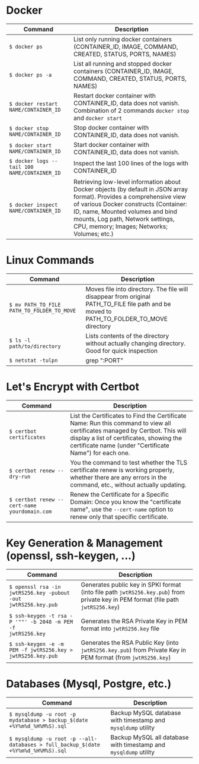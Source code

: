 # Docker

| Command | Description |
| -------- | ------------- |
| <code>$ docker ps</code> | List only running docker containers (CONTAINER_ID, IMAGE, COMMAND, CREATED, STATUS, PORTS, NAMES) |
| <code>$ docker ps -a</code> | List all running and stopped docker containers (CONTAINER_ID, IMAGE, COMMAND, CREATED, STATUS, PORTS, NAMES) |
| <code>$ docker restart NAME/CONTAINER_ID</code> | Restart docker container with CONTAINER_ID, data does not vanish. Combination of 2 commands `docker stop` and `docker start` |
| <code>$ docker stop NAME/CONTAINER_ID</code> | Stop docker container with CONTAINER_ID, data does not vanish. |
| <code>$ docker start NAME/CONTAINER_ID</code> | Start docker container with CONTAINER_ID, data does not vanish. |
| <code>$ docker logs --tail 100 NAME/CONTAINER_ID</code> | Inspect the last 100 lines of the logs with CONTAINER_ID |
| <code>$ docker inspect NAME/CONTAINER_ID</code> | Retrieving low-level information about Docker objects (by default in JSON array format). Provides a comprehensive view of various Docker constructs (Container: ID, name, Mounted volumes and bind mounts, Log path, Network settings, CPU, memory; Images; Networks; Volumes; etc.) |

# Linux Commands

| Command | Description |
| -------- | ------------- |
| <code>$ mv PATH_TO_FILE PATH_TO_FOLDER_TO_MOVE</code> | Moves file into directory. The file will disappear from original PATH_TO_FILE file path and be moved to PATH_TO_FOLDER_TO_MOVE directory |
| <code>$ ls -l path/to/directory</code> | Lists contents of the directory without actually changing directory. Good for quick inspection |
| <code>$ netstat -tulpn | grep ":PORT"</code> | lists all processes/programs PID that listen on port PORT (ex, 18084) |


# Let's Encrypt with Certbot

| Command | Description |
| -------- | ------------- |
| <code>$ certbot certificates</code> | List the Certificates to Find the Certificate Name: Run this command to view all certificates managed by Certbot. This will display a list of certificates, showing the certificate name (under "Certificate Name") for each one. |
| <code>$ certbot renew --dry-run</code> | You the command to test whether the TLS certificate renew is working properly, whether there are any errors in the command, etc., without actually updating. |
| <code>$ certbot renew --cert-name yourdomain.com</code> | Renew the Certificate for a Specific Domain: Once you know the "certificate name", use the `--cert-name` option to renew only that specific certificate. |

# Key Generation & Management (openssl, ssh-keygen, ...)

| Command | Description |
| -------- | ------------- |
| <code>$ openssl rsa -in jwtRS256.key -pubout -out jwtRS256.key.pub</code> | Generates public key in SPKI format (into file path `jwtRS256.key.pub`) from private key in PEM format (file path `jwtRS256.key`) |
| <code>$ ssh-keygen -t rsa -P '""' -b 2048 -m PEM -f jwtRS256.key</code> | Generates the RSA Private Key in PEM format into `jwtRS256.key` file |
| <code>$ ssh-keygen -e -m PEM -f jwtRS256.key > jwtRS256.key.pub</code> | Generates the RSA Public Key (into `jwtRS256.key.pub`) from Private Key in PEM format (from `jwtRS256.key`) |

# Databases (Mysql, Postgre, etc.)

| Command | Description |
| -------- | ------------- |
| <code>$ mysqldump -u root -p mydatabase > backup_$(date +%Y%m%d_%H%M%S).sql</code> | Backup MySQL database with timestamp and `mysqldump` utility |
| <code>$ mysqldump -u root -p --all-databases > full_backup_$(date +%Y%m%d_%H%M%S).sql</code> | Backup MySQL all database with timestamp and `mysqldump` utility |

